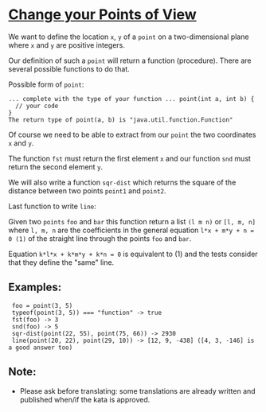 # [Change your Points of View](https://www.codewars.com/kata/change-your-points-of-view "https://www.codewars.com/kata/5ca3ae9bb7de3a0025c5c740")

We want to define the location `x`, `y` of a `point` on a two-dimensional plane where `x` and `y` are positive integers.

Our definition of such a `point` will return a function (procedure). There are several possible functions to do that.

Possible form of `point`:

```
... complete with the type of your function ... point(int a, int b) {
  // your code
}
The return type of point(a, b) is "java.util.function.Function"
```

Of course we need to be able to extract from our `point` the two coordinates `x` and `y`.

The function `fst` must return the first element `x` and our function `snd` must return the second element `y`.

We will also write a function `sqr-dist` which returns the square of the distance between two points `point1` and `point2`.

Last function to write `line`:

Given two `points` `foo` and `bar` this function return a list `(l m n)` or `[l, m, n]` where `l, m, n` are the coefficients in 
the general equation `l*x + m*y + n = 0 (1)` of the straight line through the points `foo` and `bar`.

Equation `k*l*x + k*m*y + k*n = 0` is equivalent to (1) and the tests consider that they define the "same" line.

## Examples:

```
 foo = point(3, 5)
 typeof(point(3, 5)) === "function" -> true
 fst(foo) -> 3
 snd(foo) -> 5
 sqr-dist(point(22, 55), point(75, 66)) -> 2930
 line(point(20, 22), point(29, 10)) -> [12, 9, -438] ([4, 3, -146] is a good answer too)
```

## Note:

- Please ask before translating: some translations are already written and published when/if the kata is approved.